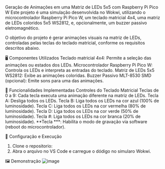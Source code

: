 Geração de Animações em uma Matriz de LEDs 5x5 com Raspberry Pi Pico W
Este projeto é uma simulação desenvolvida no Wokwi, utilizando o microcontrolador Raspberry Pi Pico W, um teclado matricial 4x4, uma matriz de LEDs coloridos 5x5 WS2812, e, opcionalmente, um buzzer passivo eletromagnético.

O objetivo do projeto é gerar animações visuais na matriz de LEDs, controladas pelas teclas do teclado matricial, conforme os requisitos descritos abaixo.

🖥️ Componentes Utilizados
Teclado matricial 4x4: Permite a seleção das animações ou estados dos LEDs.
Microcontrolador Raspberry Pi Pico W: Controla os LEDs e interpreta as entradas do teclado.
Matriz de LEDs 5x5 WS2812: Exibe as animações coloridas.
Buzzer Passivo MLT-8530 SMD (opcional): Emite sons para uma das animações.

📝 Funcionalidades Implementadas
Controles do Teclado Matricial
Teclas de 0 a 9: Cada tecla executa uma animação diferente na matriz de LEDs.
Tecla A: Desliga todos os LEDs.
Tecla B: Liga todos os LEDs na cor azul (100% de luminosidade).
Tecla C: Liga todos os LEDs na cor vermelha (80% de luminosidade).
Tecla D: Liga todos os LEDs na cor verde (50% de luminosidade).
Tecla #: Liga todos os LEDs na cor branca (20% de luminosidade).
**Tecla ***: Habilita o modo de gravação via software (reboot do microcontrolador).

🔧 Configuração e Execução
1. Clone o repositorio:
2. Abra o arquivo no VS Code e carregue o dódigo no simularo Wokwi.
   
🖼️ Demonstração
   ![image](https://github.com/user-attachments/assets/0c09714e-2bbe-4c81-9880-c476f6507253)
